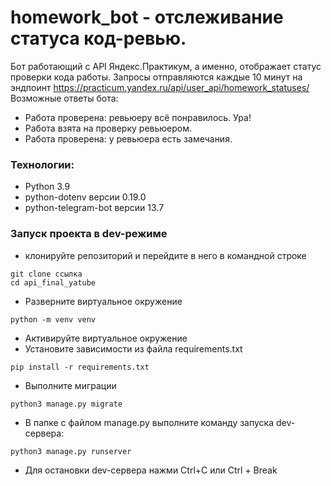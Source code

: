 # homework_bot - отслеживание статуса код-ревью.
Бот работающий с API Яндекс.Практикум, а именно, отображает статус проверки кода работы.
Запросы отправляются каждые 10 минут на эндпоинт https://practicum.yandex.ru/api/user_api/homework_statuses/
Возможные ответы бота:
- Работа проверена: ревьюеру всё понравилось. Ура!  
- Работа взята на проверку ревьюером.  
- Работа проверена: у ревьюера есть замечания.

### Технологии:
* Python 3.9
* python-dotenv версии 0.19.0
* python-telegram-bot версии 13.7

### Запуск проекта в dev-режиме
- клонируйте репозиторий и перейдите в него в командной строке
```
git clone ссылка
cd api_final_yatube
```
- Разверните виртуальное окружение
```
python -m venv venv
```
- Активируйте виртуальное окружение
- Установите зависимости из файла requirements.txt
```
pip install -r requirements.txt
``` 
- Выполните миграции
```
python3 manage.py migrate
```
- В папке с файлом manage.py выполните команду запуска dev-сервера:
```
python3 manage.py runserver
```
- Для остановки  dev-сервера нажми Ctrl+C или Ctrl + Break
